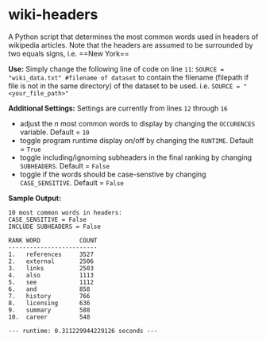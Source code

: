 # wiki-headers

A Python script that determines the most common words used in headers of wikipedia articles. Note that the headers are assumed to be surrounded by two equals signs, i.e. ==New York==

__Use:__
Simply change the following line of code on line `11`: `SOURCE = "wiki_data.txt" #filename of dataset` to contain the filename (filepath if file is not in the same directory) of the dataset to be used. i.e. `SOURCE = "<your_file_path>"`

__Additional Settings:__
Settings are currently from lines `12` through `16`
- adjust the _n_ most common words to display by changing the `OCCURENCES` variable. Default = `10`
- toggle program runtime display on/off by changing the `RUNTIME`. Default = `True`
- toggle including/ignorning subheaders in the final ranking by changing `SUBHEADERS`. Default = `False` 
- toggle if the words should be case-senstive by changing `CASE_SENSITIVE`. Default = `False`

__Sample Output:__
```
10 most common words in headers:
CASE_SENSITIVE = False
INCLUDE SUBHEADERS = False

RANK WORD           COUNT
-------------------------
1.   references     3527
2.   external       2506
3.   links          2503
4.   also           1113
5.   see            1112
6.   and            858
7.   history        766
8.   licensing      636
9.   summary        588
10.  career         548

--- runtime: 0.311229944229126 seconds ---
```
